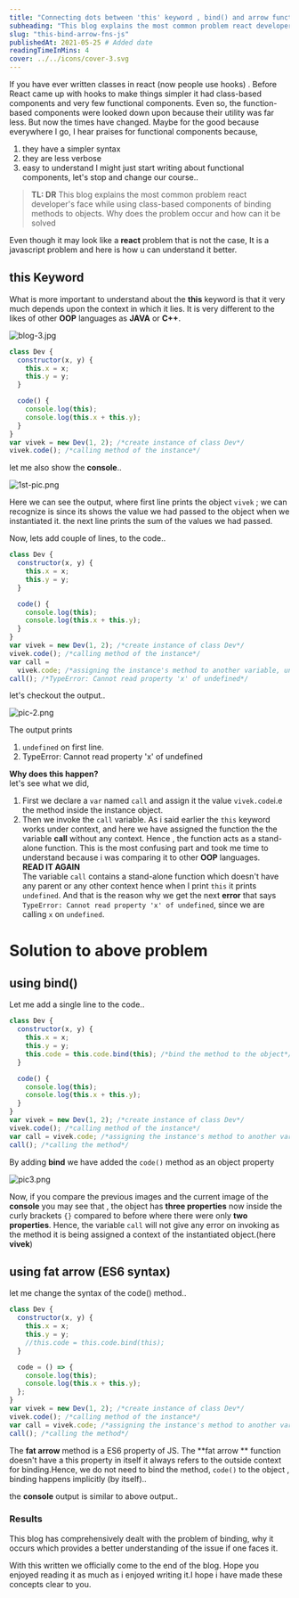 ```yaml
---
title: "Connecting dots between 'this' keyword , bind() and arrow function in JavaScript class."
subheading: "This blog explains the most common problem react developer's face while using class-based components of binding methods to objects."
slug: "this-bind-arrow-fns-js"
publishedAt: 2021-05-25 # Added date
readingTimeInMins: 4
cover: ../../icons/cover-3.svg
---
```


If you have ever written classes in react (now people use hooks) . Before React came up with hooks to make things simpler it had class-based components and very few functional components. Even so, the function-based components were looked down upon because their utility was far less. But now the times have changed. Maybe for the good because everywhere I go, I hear praises for functional components because,

1. they have a simpler syntax
2. they are less verbose
3. easy to understand I might just start writing about functional components, let's stop and change our course..

> **TL: DR** This blog explains the most common problem react developer's face while using class-based components of binding methods to objects. Why does the problem occur and how can it be solved

Even though it may look like a **react** problem that is not the case, It is a javascript problem and here is how u can understand it better.

## this Keyword

What is more important to understand about the **this** keyword is that it very much depends upon the context in which it lies. It is very different to the likes of other **OOP** languages as **JAVA** or **C++**.

![blog-3.jpg](../../../src/assets/blogs/this-bind-arrow-fns-js/img-1.jpeg)

```javascript
class Dev {
  constructor(x, y) {
    this.x = x;
    this.y = y;
  }

  code() {
    console.log(this);
    console.log(this.x + this.y);
  }
}
var vivek = new Dev(1, 2); /*create instance of class Dev*/
vivek.code(); /*calling method of the instance*/
```

let me also show the **console**..

![1st-pic.png](../../../src/assets/blogs/this-bind-arrow-fns-js/img-2.png)

Here we can see the output, where first line prints the object `vivek` ; we can recognize is since its shows the value we had passed to the object when we instantiated it. the next line prints the sum of the values we had passed.

Now, lets add couple of lines, to the code..

```javascript
class Dev {
  constructor(x, y) {
    this.x = x;
    this.y = y;
  }

  code() {
    console.log(this);
    console.log(this.x + this.y);
  }
}
var vivek = new Dev(1, 2); /*create instance of class Dev*/
vivek.code(); /*calling method of the instance*/
var call =
  vivek.code; /*assigning the instance's method to another variable, undefined*/
call(); /*TypeError: Cannot read property 'x' of undefined*/
```

let's checkout the output..

![pic-2.png](../../../src/assets/blogs/this-bind-arrow-fns-js/img-3.png)

The output prints

1. `undefined` on first line.
2. TypeError: Cannot read property 'x' of undefined

**Why does this happen?**  
let's see what we did,

1. First we declare a `var` named `call` and assign it the value `vivek.code`i.e the method inside the instance object.
2. Then we invoke the `call` variable. As i said earlier the `this` keyword works under context, and here we have assigned the function the the variable **call** without any context. Hence , the function acts as a stand-alone function. This is the most confusing part and took me time to understand because i was comparing it to other **OOP** languages.  
   **READ IT AGAIN**  
   The variable `call` contains a stand-alone function which doesn't have any parent or any other context hence when I print `this` it prints `undefined`. And that is the reason why we get the next **error** that says `TypeError: Cannot read property 'x' of undefined`, since we are calling `x` on `undefined`.

# Solution to above problem

## using bind()

Let me add a single line to the code..

```javascript
class Dev {
  constructor(x, y) {
    this.x = x;
    this.y = y;
    this.code = this.code.bind(this); /*bind the method to the object*/
  }

  code() {
    console.log(this);
    console.log(this.x + this.y);
  }
}
var vivek = new Dev(1, 2); /*create instance of class Dev*/
vivek.code(); /*calling method of the instance*/
var call = vivek.code; /*assigning the instance's method to another variable*/
call(); /*calling the method*/
```

By adding **bind** we have added the `code()` method as an object property

![pic3.png](../../../src/assets/blogs/this-bind-arrow-fns-js/img-4.png)

Now, if you compare the previous images and the current image of the **console** you may see that , the object has **three properties** now inside the curly brackets `{}` compared to before where there were only **two properties**. Hence, the variable `call` will not give any error on invoking as the method it is being assigned a context of the instantiated object.(here **vivek**)

## using fat arrow (ES6 syntax)

let me change the syntax of the code() method..

```javascript
class Dev {
  constructor(x, y) {
    this.x = x;
    this.y = y;
    //this.code = this.code.bind(this);
  }

  code = () => {
    console.log(this);
    console.log(this.x + this.y);
  };
}
var vivek = new Dev(1, 2); /*create instance of class Dev*/
vivek.code(); /*calling method of the instance*/
var call = vivek.code; /*assigning the instance's method to another variable*/
call(); /*calling the method*/
```

The **fat arrow** method is a ES6 property of JS. The \*\*fat arrow \*\* function doesn't have a this property in itself it always refers to the outside context for binding.Hence, we do not need to bind the method, `code()` to the object , binding happens implicitly (by itself)..

the **console** output is similar to above output..

### Results

This blog has comprehensively dealt with the problem of binding, why it occurs which provides a better understanding of the issue if one faces it.

With this written we officially come to the end of the blog. Hope you enjoyed reading it as much as i enjoyed writing it.I hope i have made these concepts clear to you.
